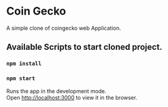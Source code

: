 # Coin Gecko
A simple clone of coingecko web Application.

## Available Scripts to start cloned project.

### `npm install`
### `npm start`

Runs the app in the development mode.\
Open [http://localhost:3000](http://localhost:3000) to view it in the browser.
